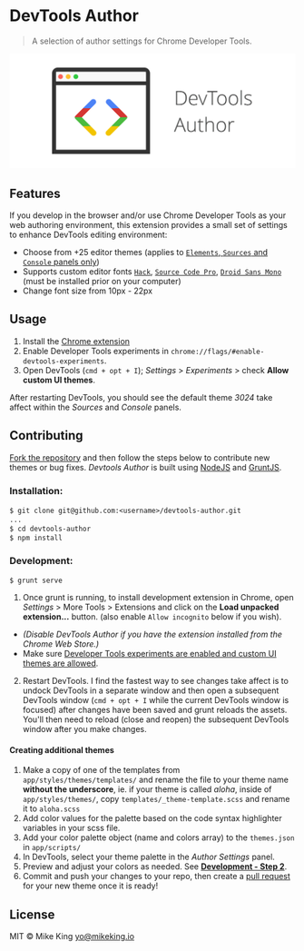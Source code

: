 # DevTools Author
> A selection of author settings for Chrome Developer Tools.

![Devtools Author Logo](app/images/1400x560_marquee.png)

## Features
If you develop in the browser and/or use Chrome Developer Tools as your web authoring environment, this extension provides a small set of settings to enhance DevTools editing environment:

- Choose from +25 editor themes (applies to [`Elements`, `Sources` and `Console` panels only](https://github.com/micjamking/devtools-author/issues/31))
- Supports custom editor fonts [`Hack`](http://sourcefoundry.org/hack/), [`Source Code Pro`](http://adobe-fonts.github.io/source-code-pro/), [`Droid Sans Mono`](https://www.google.com/fonts/specimen/Droid+Sans+Mono) (must be installed prior on your computer)
- Change font size from 10px - 22px

## Usage
1. Install the [Chrome extension](https://chrome.google.com/webstore/detail/devtools-themes/egfhcfdfnajldliefpdoaojgahefjhhi)
2. Enable Developer Tools experiments in `chrome://flags/#enable-devtools-experiments`.
3. Open DevTools (`cmd + opt + I`); *Settings* > *Experiments* > check **Allow custom UI themes**.

After restarting DevTools, you should see the default theme *3024* take affect within the *Sources* and *Console* panels.

## Contributing
[Fork the repository](../../fork) and then follow the steps below to contribute new themes or bug fixes. *Devtools Author* is built using [NodeJS](https://nodejs.org/en/) and [GruntJS](http://gruntjs.com/).

### Installation:
```
$ git clone git@github.com:<username>/devtools-author.git
...
$ cd devtools-author
$ npm install
```

### Development: 
```
$ grunt serve
```
1. Once grunt is running, to install development extension in Chrome, open *Settings* > More Tools > Extensions and click on the **Load unpacked extension...** button. (also enable `Allow incognito` below if you wish).
  - _(Disable DevTools Author if you have the extension installed from the Chrome Web Store.)_
  - Make sure [Developer Tools experiments are enabled and custom UI themes are allowed](#usage).
2. Restart DevTools. I find the fastest way to see changes take affect is to undock DevTools in a separate window and then open a subsequent DevTools window (`cmd + opt + I` while the current DevTools window is focused) after changes have been saved and grunt reloads the assets. You'll then need to reload (close and reopen) the subsequent DevTools window after you make changes.

#### Creating additional themes
1. Make a copy of one of the templates from `app/styles/themes/templates/` and rename the file to your theme name **without the underscore**, ie. if your theme is called *aloha*, inside of `app/styles/themes/`, copy `templates/_theme-template.scss` and rename it to `aloha.scss`
2. Add color values for the palette based on the code syntax highlighter variables in your scss file.
3. Add your color palette object (name and colors array) to the `themes.json` in `app/scripts/`
4. In DevTools, select your theme palette in the *Author Settings* panel.
5. Preview and adjust your colors as needed. See [**Development - Step 2**](#development).
6. Commit and push your changes to your repo, then create a [pull request](../../compare) for your new theme once it is ready!

## License
MIT © Mike King [yo@mikeking.io](mailto:yo@mikeking.io)

